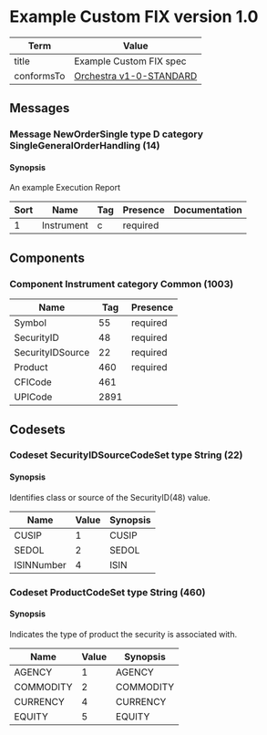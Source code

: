 # Example Custom FIX version 1.0

|    Term    |                                                   Value                                                    |
|------------|------------------------------------------------------------------------------------------------------------|
| title      | Example Custom FIX spec                                                                                    |
| conformsTo | [Orchestra v1-0-STANDARD](https://www.fixtrading.org/packages/fix-orchestra-technical-specification-v1-0/) |

## Messages

### Message NewOrderSingle type D category SingleGeneralOrderHandling (14)

#### Synopsis

An example Execution Report

| Sort |    Name    | Tag | Presence | Documentation |
|------|------------|-----|----------|---------------|
| 1    | Instrument | c   | required |               |

## Components

### Component Instrument category Common (1003)

|       Name       | Tag  | Presence |
|------------------|------|----------|
| Symbol           | 55   | required |
| SecurityID       | 48   | required |
| SecurityIDSource | 22   | required |
| Product          | 460  | required |
| CFICode          | 461  |          |
| UPICode          | 2891 |          |

## Codesets

### Codeset SecurityIDSourceCodeSet type String (22)

#### Synopsis

Identifies class or source of the SecurityID(48) value.

|    Name    | Value | Synopsis |
|------------|-------|----------|
| CUSIP      | 1     | CUSIP    |
| SEDOL      | 2     | SEDOL    |
| ISINNumber | 4     | ISIN     |

### Codeset ProductCodeSet type String (460)

#### Synopsis

Indicates the type of product the security is associated with.

|   Name    | Value | Synopsis  |
|-----------|-------|-----------|
| AGENCY    | 1     | AGENCY    |
| COMMODITY | 2     | COMMODITY |
| CURRENCY  | 4     | CURRENCY  |
| EQUITY    | 5     | EQUITY    |


